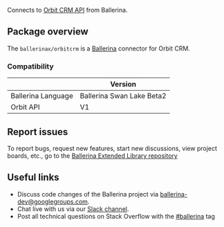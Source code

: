 Connects to [Orbit CRM API](https://docs.orbit.love/reference/about-the-orbit-api) from Ballerina.

## Package overview
The `ballerinax/orbitcrm` is a [Ballerina](https://ballerina.io/) connector for Orbit CRM.

### Compatibility
|                    | Version                   |
|--------------------|---------------------------|
| Ballerina Language | Ballerina Swan Lake Beta2 |
| Orbit API          | V1                        |

## Report issues
To report bugs, request new features, start new discussions, view project boards, etc., go to the [Ballerina Extended Library repository](https://github.com/ballerina-platform/ballerina-extended-library)

## Useful links
- Discuss code changes of the Ballerina project via [ballerina-dev@googlegroups.com](mailto:ballerina-dev@googlegroups.com).
- Chat live with us via our [Slack channel](https://ballerina.io/community/slack/).
- Post all technical questions on Stack Overflow with the [#ballerina](https://stackoverflow.com/questions/tagged/ballerina) tag
